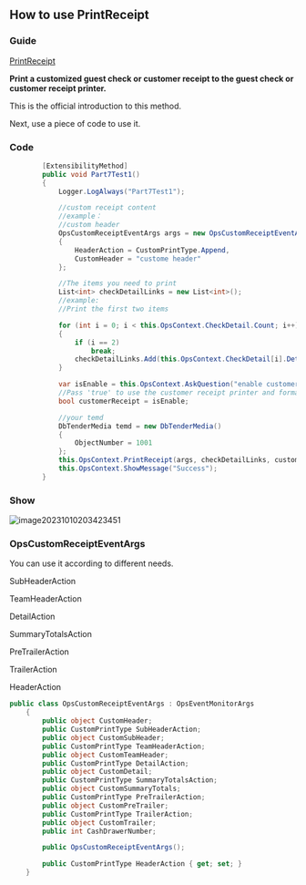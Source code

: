 ## How to use PrintReceipt

### Guide

[PrintReceipt](https://docs.oracle.com/cd/E91245_01/api/html/c8f36a9f-0ca8-42ea-152f-a1112a694996.htm)

**Print a customized guest check or customer receipt to the guest check or customer receipt printer.**

This is the official introduction to this method.

Next, use a piece of code to use it.

### Code

```c#
        [ExtensibilityMethod]
        public void Part7Test1()
        {
            Logger.LogAlways("Part7Test1");

            //custom receipt content
            //example：
            //custom header
            OpsCustomReceiptEventArgs args = new OpsCustomReceiptEventArgs()
            {
                HeaderAction = CustomPrintType.Append,
                CustomHeader = "custome header"
            };

            //The items you need to print
            List<int> checkDetailLinks = new List<int>();
            //example:
            //Print the first two items

            for (int i = 0; i < this.OpsContext.CheckDetail.Count; i++)
            {
                if (i == 2)
                    break;
                checkDetailLinks.Add(this.OpsContext.CheckDetail[i].DetailLink);
            }

            var isEnable = this.OpsContext.AskQuestion("enable customerReceipt");
            //Pass 'true' to use the customer receipt printer and format. If set to 'false', the guest check printer is used
            bool customerReceipt = isEnable;

            //your temd
            DbTenderMedia temd = new DbTenderMedia()
            {
                ObjectNumber = 1001
            };
            this.OpsContext.PrintReceipt(args, checkDetailLinks, customerReceipt, temd);
            this.OpsContext.ShowMessage("Success");
        }
```

### Show



![image20231010203423451](https://github.com/simphonydeveloper/microsblogs/assets/118798499/e89d9756-bcc0-43c8-a6a2-4c643697de0c)


### OpsCustomReceiptEventArgs

You can use it according to different needs.

SubHeaderAction

TeamHeaderAction

DetailAction

SummaryTotalsAction

PreTrailerAction

TrailerAction

HeaderAction

```c#
public class OpsCustomReceiptEventArgs : OpsEventMonitorArgs
    {
        public object CustomHeader;
        public CustomPrintType SubHeaderAction;
        public object CustomSubHeader;
        public CustomPrintType TeamHeaderAction;
        public object CustomTeamHeader;
        public CustomPrintType DetailAction;
        public object CustomDetail;
        public CustomPrintType SummaryTotalsAction;
        public object CustomSummaryTotals;
        public CustomPrintType PreTrailerAction;
        public object CustomPreTrailer;
        public CustomPrintType TrailerAction;
        public object CustomTrailer;
        public int CashDrawerNumber;

        public OpsCustomReceiptEventArgs();

        public CustomPrintType HeaderAction { get; set; }
    }
```


